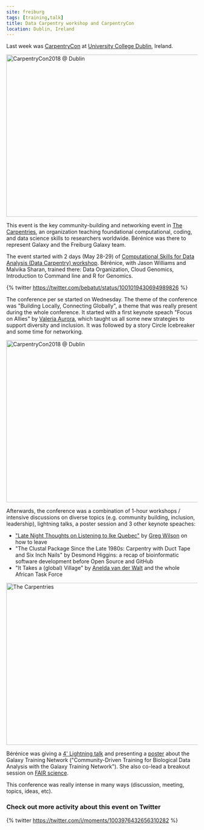 ```yaml
---
site: freiburg
tags: [training,talk]
title: Data Carpentry workshop and CarpentryCon
location: Dublin, Ireland
---
```


Last week was [CarpentryCon](https://www.carpentrycon.org/) at [University College Dublin](https://www.ucd.ie/), Ireland.

<div class="multiple-img">
    <a data-flickr-embed="true" data-header="true" href="https://www.flickr.com/photos/134305289@N03/42464629032/in/album-72157667641880727/" title="CarpentryCon2018 @ Dublin"><img src="https://farm2.staticflickr.com/1721/42464629032_9e3a6ffaf1_z.jpg" width="640" height="427" alt="CarpentryCon2018 @ Dublin"></a><script async src="//embedr.flickr.com/assets/client-code.js" charset="utf-8"></script>
</div>

This event is the key community-building and networking event in [The Carpentries](https://carpentries.org/), an organization teaching foundational computational, coding, and data science skills to researchers worldwide. Bérénice was there to represent Galaxy and the Freiburg Galaxy team.

The event started with 2 days (May 28-29) of [Computational Skills for Data Analysis (Data Carpentry) workshop](https://malvikasharan.github.io/2018-05-28-Dublin/). Bérénice, with Jason Williams and Malvika Sharan, trained there: Data Organization, Cloud Genomics, Introduction to Command line and R for Genomics. 

{% twitter https://twitter.com/bebatut/status/1001019430694989826 %}

The conference per se started on Wednesday. The theme of the conference was "Building Locally, Connecting Globally", a theme that was really present during the whole conference. It started with a first keynote speach "Focus on Allies" by [Valeria Aurora](http://valerieaurora.org/), which taught us all some new strategies to support diversity and inclusion. It was followed by a story Circle Icebreaker and some time for networking.

<div class="multiple-img">
    <a data-flickr-embed="true" data-header="true" href="https://www.flickr.com/photos/134305289@N03/41614194945/in/album-72157667641880727/" title="CarpentryCon2018 @ Dublin"><img src="https://farm2.staticflickr.com/1757/41614194945_a5f3c31163_z.jpg" width="640" height="427" alt="CarpentryCon2018 @ Dublin"></a><script async src="//embedr.flickr.com/assets/client-code.js" charset="utf-8"></script>
</div>

Afterwards, the conference was a combination of 1-hour workshops / intensive discussions on diverse topics (e.g. community building, inclusion, leadership), lightning talks, a poster session and 3 other keynote speaches:
- ["Late Night Thoughts on Listening to Ike Quebec"](http://third-bit.com/2018/05/30/late-nights-thoughts.html) by [Greg Wilson](http://third-bit.com/) on how to leave
- "The Clustal Package Since the Late 1980s: Carpentry with Duct Tape and Six Inch Nails" by Desmond Higgins: a recap of bioinformatic software development before Open Source and GitHub
- "It Takes a (global) Village" by [Anelda van der Walt](https://twitter.com/aneldavdw) and the whole African Task Force

<div class="multiple-img">
    <a data-flickr-embed="true" data-header="true" href="https://www.flickr.com/photos/134305289@N03/albums/72157667641880727" title="The Carpentries"><img src="https://farm2.staticflickr.com/1759/40708342840_c064fe495b_z.jpg" width="640" height="427" alt="The Carpentries"></a><script async src="//embedr.flickr.com/assets/client-code.js" charset="utf-8"></script>
</div>

Bérénice was giving a [4' Lightning talk](http://bebatut.fr/talks/18/05_30_carpentry_con/#/1) and presenting a [poster](https://github.com/bebatut/posters/blob/master/18/06_carpentrycon_gtn/poster.png) about the Galaxy Training Network ("Community-Driven Training for Biological Data Analysis with the Galaxy Training Network"). She also co-lead a breakout session on [FAIR science](https://github.com/carpentries/carpentrycon/blob/master/Sessions/2018-05-31/11-Breakout-11-Fostering-FAIR-Data-And-Sustainable-Software-Practices/Abstract.md).

This conference was really intense in many ways (discussion, meeting, topics, ideas, etc).

### Check out more activity about this event on Twitter

{% twitter https://twitter.com/i/moments/1003976432656310282 %}
